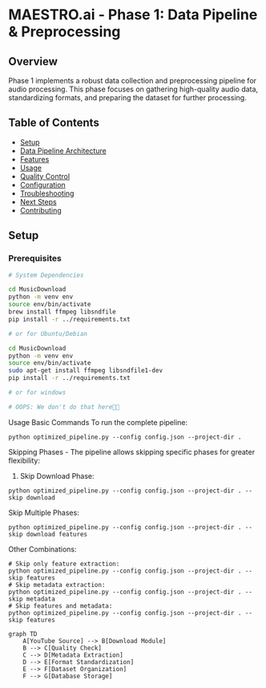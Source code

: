 # MAESTRO.ai - Phase 1: Data Pipeline & Preprocessing

## Overview
Phase 1 implements a robust data collection and preprocessing pipeline for audio processing. This phase focuses on gathering high-quality audio data, standardizing formats, and preparing the dataset for further processing.

## Table of Contents
- [Setup](#setup)
- [Data Pipeline Architecture](#data-pipeline-architecture)
- [Features](#features)
- [Usage](#usage)
- [Quality Control](#quality-control)
- [Configuration](#configuration)
- [Troubleshooting](#troubleshooting)
- [Next Steps](#next-steps)
- [Contributing](#contributing)

## Setup

### Prerequisites
```bash
# System Dependencies

cd MusicDownload
python -m venv env
source env/bin/activate
brew install ffmpeg libsndfile
pip install -r ../requirements.txt

# or for Ubuntu/Debian

cd MusicDownload
python -m venv env
source env/bin/activate
sudo apt-get install ffmpeg libsndfile1-dev
pip install -r ../requirements.txt

# or for windows

# OOPS: We don't do that here✌🏻
```

Usage
Basic Commands
To run the complete pipeline:

```
python optimized_pipeline.py --config config.json --project-dir .
```

Skipping Phases - 
The pipeline allows skipping specific phases for greater flexibility:

1. Skip Download Phase:

```
python optimized_pipeline.py --config config.json --project-dir . --skip download
```

Skip Multiple Phases:

```
python optimized_pipeline.py --config config.json --project-dir . --skip download features
```

Other Combinations:
```
# Skip only feature extraction:
python optimized_pipeline.py --config config.json --project-dir . --skip features
# Skip metadata extraction:
python optimized_pipeline.py --config config.json --project-dir . --skip metadata
# Skip features and metadata:
python optimized_pipeline.py --config config.json --project-dir . --skip features
```


```mermaid
graph TD
    A[YouTube Source] --> B[Download Module]
    B --> C[Quality Check]
    C --> D[Metadata Extraction]
    D --> E[Format Standardization]
    E --> F[Dataset Organization]
    F --> G[Database Storage]
```
